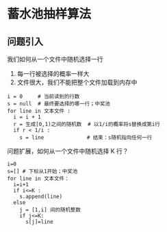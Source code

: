 # 蓄水池抽样算法

## 问题引入

我们如何从一个文件中随机选择一行

1. 每一行被选择的概率一样大
2. 文件很大，我们不能把整个文件加载到内存中

```
i = 0     # 当前读到的行数
s = null  # 最终要选择的哪一行；中奖池
for line in 文本文件 :
  i = i + 1
  r = 生成[0,1)之间的随机数  # 以1/i的概率将s替换成第i行
  if r < 1/i :
    s = line              # 结束：s随机指向任何一行
```

问题扩展，如何从一个文件中随机选择 K 行？

```
i=0
s=[] # 下标从1开始；中奖池
for line in 文本文件：
  i=i+1
  if i<=K :
    s.append(line)
  else
    j = [1,i] 间的随机整数
    if j<=K:
      s[j]=line
```
